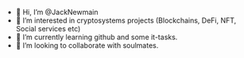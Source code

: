- 👋 Hi, I’m @JackNewmain
- 👀 I’m interested in cryptosystems projects (Blockchains, DeFi, NFT, Social services etc) 
- 🌱 I’m currently learning github and some it-tasks.
- 💞️ I’m looking to collaborate with soulmates.


<!---
JackNewmain/JackNewmain is a ✨ special ✨ repository because its `README.md` (this file) appears on your GitHub profile.
You can click the Preview link to take a look at your changes.
--->
